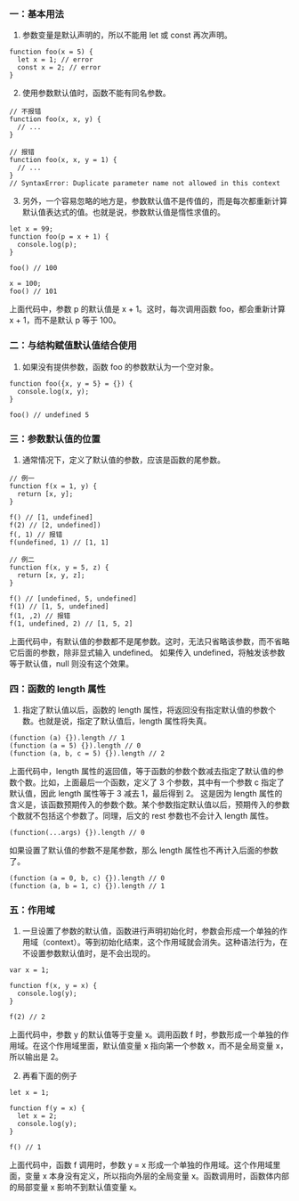 ### 一：基本用法

1. 参数变量是默认声明的，所以不能用 let 或 const 再次声明。

```
function foo(x = 5) {
  let x = 1; // error
  const x = 2; // error
}
```

2. 使用参数默认值时，函数不能有同名参数。

```
// 不报错
function foo(x, x, y) {
  // ...
}

// 报错
function foo(x, x, y = 1) {
  // ...
}
// SyntaxError: Duplicate parameter name not allowed in this context
```

3. 另外，一个容易忽略的地方是，参数默认值不是传值的，而是每次都重新计算默认值表达式的值。也就是说，参数默认值是惰性求值的。

```
let x = 99;
function foo(p = x + 1) {
  console.log(p);
}

foo() // 100

x = 100;
foo() // 101
```

上面代码中，参数 p 的默认值是 x + 1。这时，每次调用函数 foo，都会重新计算 x + 1，而不是默认 p 等于 100。

### 二：与结构赋值默认值结合使用

1. 如果没有提供参数，函数 foo 的参数默认为一个空对象。

```
function foo({x, y = 5} = {}) {
  console.log(x, y);
}

foo() // undefined 5
```

### 三：参数默认值的位置

1. 通常情况下，定义了默认值的参数，应该是函数的尾参数。

```
// 例一
function f(x = 1, y) {
  return [x, y];
}

f() // [1, undefined]
f(2) // [2, undefined])
f(, 1) // 报错
f(undefined, 1) // [1, 1]

// 例二
function f(x, y = 5, z) {
  return [x, y, z];
}

f() // [undefined, 5, undefined]
f(1) // [1, 5, undefined]
f(1, ,2) // 报错
f(1, undefined, 2) // [1, 5, 2]
```

上面代码中，有默认值的参数都不是尾参数。这时，无法只省略该参数，而不省略它后面的参数，除非显式输入 undefined。
如果传入 undefined，将触发该参数等于默认值，null 则没有这个效果。

### 四：函数的 length 属性

1. 指定了默认值以后，函数的 length 属性，将返回没有指定默认值的参数个数。也就是说，指定了默认值后，length 属性将失真。

```
(function (a) {}).length // 1
(function (a = 5) {}).length // 0
(function (a, b, c = 5) {}).length // 2
```

上面代码中，length 属性的返回值，等于函数的参数个数减去指定了默认值的参数个数。比如，上面最后一个函数，定义了 3 个参数，其中有一个参数 c 指定了默认值，因此 length 属性等于 3 减去 1，最后得到 2。
这是因为 length 属性的含义是，该函数预期传入的参数个数。某个参数指定默认值以后，预期传入的参数个数就不包括这个参数了。同理，后文的 rest 参数也不会计入 length 属性。

```
(function(...args) {}).length // 0
```

如果设置了默认值的参数不是尾参数，那么 length 属性也不再计入后面的参数了。

```
(function (a = 0, b, c) {}).length // 0
(function (a, b = 1, c) {}).length // 1
```

### 五：作用域

1. 一旦设置了参数的默认值，函数进行声明初始化时，参数会形成一个单独的作用域（context）。等到初始化结束，这个作用域就会消失。这种语法行为，在不设置参数默认值时，是不会出现的。

```
var x = 1;

function f(x, y = x) {
  console.log(y);
}

f(2) // 2
```

上面代码中，参数 y 的默认值等于变量 x。调用函数 f 时，参数形成一个单独的作用域。在这个作用域里面，默认值变量 x 指向第一个参数 x，而不是全局变量 x，所以输出是 2。

2. 再看下面的例子

```
let x = 1;

function f(y = x) {
  let x = 2;
  console.log(y);
}

f() // 1
```

上面代码中，函数 f 调用时，参数 y = x 形成一个单独的作用域。这个作用域里面，变量 x 本身没有定义，所以指向外层的全局变量 x。函数调用时，函数体内部的局部变量 x 影响不到默认值变量 x。
